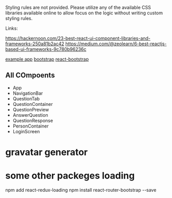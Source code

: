 Styling rules are not provided. Please utilize any of the available CSS libraries available online to allow focus on the logic without writing custom styling rules.

Links:

https://hackernoon.com/23-best-react-ui-component-libraries-and-frameworks-250a81b2ac42
https://medium.com/@zeolearn/6-best-reactjs-based-ui-frameworks-9c780b96236c

[example app](https://www.youtube.com/watch?v=xfmSkLAL__Q)
[bootstrap](https://facebook.github.io/create-react-app/docs/adding-bootstrap)
[react-bootstrap](https://react-bootstrap.github.io/getting-started/introduction/)

## All COmpoents
- App
- NavigationBar
- QuestionTab
- QuestionContainer
- QuestionPreview
- AnswerQuestion
- QuestionResponse
- PersonContainer
- LoginScreen

# gravatar generator
# some other packeges loading
npm add react-redux-loading
npm install react-router-bootstrap --save
